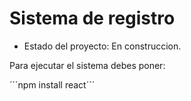 <h1>Sistema de registro</h1>

- Estado del proyecto: En construccion.

Para ejecutar el sistema debes poner:

´´´npm install react´´´


